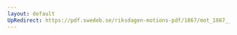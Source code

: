 ```yaml
---
layout: default
UpRedirect: https://pdf.swedeb.se/riksdagen-motions-pdf/1867/mot_1867__fk__00066/mot_1867__fk__00066_001.pdf
---
```

